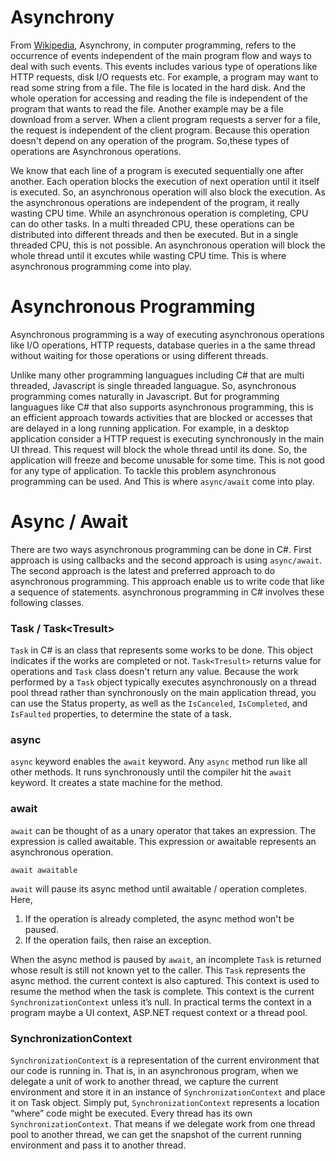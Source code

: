 # Asynchrony

From [Wikipedia](https://en.wikipedia.org/wiki/Asynchrony_(computer_programming)), Asynchrony, in computer programming, refers to the occurrence of events independent of the main program flow and ways to deal with such events. This events includes various type of operations like HTTP requests, disk I/O requests etc. For example, a program may want to read some string from a file. The file is located in the hard disk. And the whole operation for accessing and reading the file is independent of the program that wants to read the file. Another example may be a file download from a server. When a client program requests a server for a file, the request is independent of the client program. Because this operation doesn't depend on any operation of the program. So,these types of operations are Asynchronous operations.

We know that each line of a program is executed sequentially one after another. Each operation blocks the execution of next operation until it itself is executed. So, an asynchronous operation will also block the execution. As the asynchronous operations are independent of the program, it really wasting CPU time. While an asynchronous operation is completing, CPU can do other tasks. 
In a multi threaded CPU, these operations can be distributed into different threads and then be executed. But in a single threaded CPU, this is not possible. An asynchronous operation will block the whole thread until it excutes while wasting CPU time. This is where asynchronous programming come into play.

# Asynchronous Programming

Asynchronous programming is a way of executing asynchronous operations like I/O operations, HTTP requests, database queries in a the same thread without waiting for those operations or using different threads.

Unlike many other programming languagues including C# that are multi threaded, Javascript is single threaded languague.
So, asynchronous programming comes naturally in Javascript. 
But for programming languagues like C# that also supports asynchronous programming, this is an efficient approach towards activities that are blocked or accesses that are delayed in a long running application. For example, in a desktop application consider a HTTP request is executing synchronously in the main UI thread. This request will block the whole thread until its done. So, the application will freeze and become unusable for some time. This is not good for any type of application. To tackle this problem asynchronous programming can be used.  And This is where ```async/await``` come into play.

# Async / Await

There are two ways asynchronous programming can be done in C#.  First approach is using callbacks and the second approach is using ```async/await```.
The second approach is the latest and preferred approach to do asynchronous programming. This approach enable us to write code that like a sequence of statements. asynchronous programming in C# involves these following classes.

### Task / Task<Tresult\>

```Task```  in C# is an class that represents some works to be done. This object indicates if the works are completed or not. ```Task<Tresult>```  returns value for operations and ```Task``` class doesn't return any value. Because the work performed by a ```Task``` object typically executes asynchronously on a thread pool thread rather than synchronously on the main application thread, you can use the Status property, as well as the ```IsCanceled```, ```IsCompleted```, and ```IsFaulted``` properties, to determine the state of a task.  
### async
```async``` keyword enables the ```await```  keyword. Any ```async``` method run like all other methods. It runs synchronously until  the compiler hit the ```await``` keyword. It creates a state machine for the method. 

### await
```await``` can be thought of as a unary operator that takes an expression. The expression is called awaitable. This expression or awaitable represents an asynchronous operation.

``` await awaitable ```

```await``` will pause its async method until awaitable / operation completes. Here,

1. If the operation is already completed, the async method won't be paused.
2. If the operation fails, then raise an exception.

When the async method is paused by ```await```, an incomplete ```Task``` is returned whose result is still not known yet to the caller. This ```Task``` represents the async method. the current context is also captured. This context is used to resume the method when the task is complete.  This context is the current ```SynchronizationContext``` unless it’s null. In practical terms the context in a program maybe a UI context, ASP.NET request context or a thread pool.

### SynchronizationContext

```SynchronizationContext``` is a representation of the current environment that our code is running in. That is, in an asynchronous program, when we delegate a unit of work to another thread, we capture the current environment and store it in an instance of ```SynchronizationContext``` and place it on Task object. Simply put, ```SynchronizationContext``` represents a location “where” code might be executed.  Every thread has its own ```SynchronizationContext```. That means if we delegate work from one thread pool to another thread, we can get the snapshot of the current running environment and pass it to another thread.